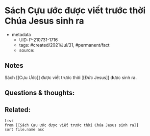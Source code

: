 ---
---

# Sách Cựu ước được viết trước thời Chúa Jesus sinh ra

- metadata
	- UID: P-210731-1716
	- tags: #created/2021/Jul/31, #permanent/fact 
	- source: 

## Notes
Sách [[Cựu Ước]] được viết trước thời [[Đức Jesus]] được sinh ra.

## Questions & thoughts:

## Related:
```dataview
list
from [[Sách Cựu ước được viết trước thời Chúa Jesus sinh ra]]
sort file.name asc
```
